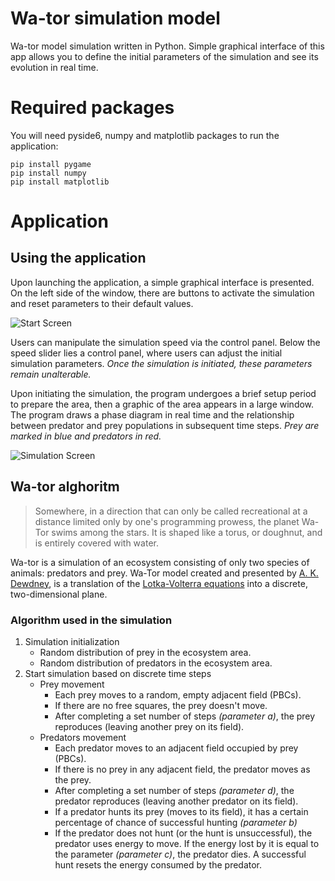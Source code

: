 # Wa-tor simulation model
Wa-tor model simulation written in Python. Simple graphical interface of this app allows you to define the initial parameters of the simulation and see its evolution in real time.

# Required packages

You will need pyside6, numpy and matplotlib packages to run the application:
```
pip install pygame
pip install numpy
pip install matplotlib
```

# Application
## Using the application
Upon launching the application, a simple graphical interface is presented. On the left side of the window, there are buttons to activate the simulation and reset parameters to their default values.

![Start Screen](https://github.com/jakrog01/Wator/assets/141222606/76bf8e6c-ff35-4398-839e-1f6c1627bc62)

Users can manipulate the simulation speed via the control panel.
Below the speed slider lies a control panel, where users can adjust the initial simulation parameters. *Once the simulation is initiated, these parameters remain unalterable.*

Upon initiating the simulation, the program undergoes a brief setup period to prepare the area, then a graphic of the area appears in a large window. 
The program draws a phase diagram in real time and the relationship between predator and prey populations in subsequent time steps.
*Prey are marked in blue and predators in red.*

![Simulation Screen](https://github.com/jakrog01/Wator/assets/141222606/55d61a38-2244-4d51-975c-f33dbaf3139a)

## Wa-tor alghoritm
> Somewhere, in a direction that can only be called recreational at a distance limited only by one's programming prowess, the planet Wa-Tor swims among the stars. It is shaped like a torus, or doughnut, and is entirely covered with water.

Wa-tor is a simulation of an ecosystem consisting of only two species of animals: predators and prey.
Wa-Tor model created and presented by [A. K. Dewdney](http://cs.gettysburg.edu/~tneller/cs107/wator_dewdney.pdf), is a translation of the [Lotka-Volterra equations](https://en.wikipedia.org/wiki/Lotka%E2%80%93Volterra_equations) into a discrete, two-dimensional plane.

### Algorithm used in the simulation
1. Simulation initialization
   - Random distribution of prey in the ecosystem area.
   - Random distribution of predators in the ecosystem area.
2. Start simulation based on discrete time steps
   - Prey movement
     - Each prey moves to a random, empty adjacent field (PBCs).
     - If there are no free squares, the prey doesn't move.
     - After completing a set number of steps _(parameter a)_, the prey reproduces (leaving another prey on its field).
   - Predators movement
     - Each predator moves to an adjacent field occupied by prey (PBCs).
     - If there is no prey in any adjacent field, the predator moves as the prey.
     - After completing a set number of steps _(parameter d)_, the predator reproduces (leaving another predator on its field).
     - If a predator hunts its prey (moves to its field), it has a certain percentage of chance of successful hunting _(parameter b)_
     - If the predator does not hunt (or the hunt is unsuccessful), the predator uses energy to move. If the energy lost by it is equal to the parameter _(parameter c)_, the predator dies. A successful hunt resets the energy consumed by the predator.
     
